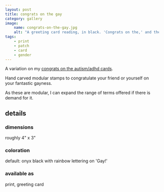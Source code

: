 ```yaml
---
layout: post
title: congrats on the gay
category: gallery
image: 
    name: congrats-on-the-gay.jpg
    alt: "A greeting card reading, in black. 'Congrats on the,' and then, in rainbow, 'Gay!'"
tags:
    - print
    - patch
    - card
    - gender
---
```


A variation on my [congrats on the autism/adhd cards](congrats-ND).

Hand carved modular stamps to congratulate your friend or yourself on your fantastic gayness.

As these are modular, I can expand the range of terms offered if there is demand for it.

## details

### dimensions

roughly 4" x 3"

### coloration

default: onyx black with rainbow lettering on 'Gay!'

### available as

print, greeting card
